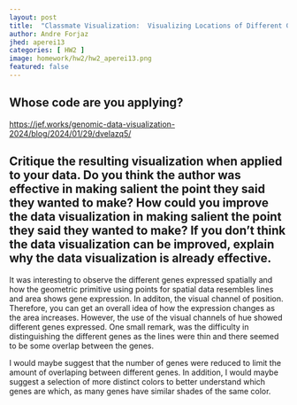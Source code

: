 ```yaml
---
layout: post
title:  "Classmate Visualization:  Visualizing Locations of Different Gene Expressions"
author: Andre Forjaz
jhed: aperei13
categories: [ HW2 ]
image: homework/hw2/hw2_aperei13.png
featured: false
---
```


## Whose code are you applying?
  https://jef.works/genomic-data-visualization-2024/blog/2024/01/29/dvelazq5/

## Critique the resulting visualization when applied to your data. Do you think the author was effective in making salient the point they said they wanted to make? How could you improve the data visualization in making salient the point they said they wanted to make? If you don’t think the data visualization can be improved, explain why the data visualization is already effective. 

It was interesting to observe the different genes expressed spatially and how the geometric primitive using points for spatial data resembles lines and area shows gene expression. In additon, the visual channel of position. Therefore, you can get an overall idea of how the expression changes as the area increases. However, the use of the visual channels of hue showed different genes expressed. One small remark, was the difficulty in distinguishing the different genes as the lines were thin and there seemed to be some overlap between the genes.
  
I would maybe suggest that the number of genes were reduced to limit the amount of overlaping between different genes. In addition, I would maybe suggest a selection of more distinct colors to better understand which genes are which, as many genes have similar shades of the same color.